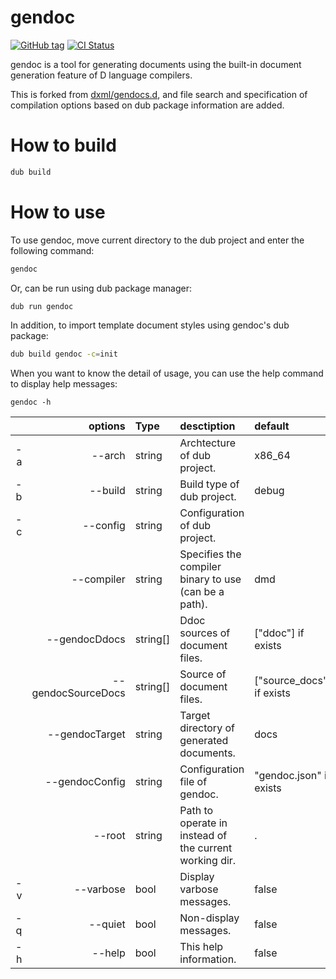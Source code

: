 # gendoc

[![GitHub tag](https://img.shields.io/github/tag/shoo/gendoc.svg?maxAge=86400)](#) [![CI Status](https://travis-ci.com/shoo/gendoc.svg)](https://travis-ci.com/shoo/gendoc)

gendoc is a tool for generating documents using the built-in document generation feature of D language compilers.

This is forked from [dxml/gendocs.d](https://github.com/jmdavis/dxml/blob/master/gendocs.d), and file search and specification of compilation options based on dub package information are added.



# How to build

```sh
dub build
```

# How to use

To use gendoc, move current directory to the dub project and enter the following command:

```sh
gendoc
```

Or, can be run using dub package manager:

```sh
dub run gendoc
```

In addition, to import template document styles using gendoc's dub package:

```sh
dub build gendoc -c=init
```

When you want to know the detail of usage, you can use the help command to display help messages:

```
gendoc -h
```

|  | options           | Type     | desctiption                                              | default                     |
|-:|------------------:|:---------|:---------------------------------------------------------|:----------------------------|
|-a|            --arch | string   | Archtecture of dub project.                              | x86_64                      |
|-b|           --build | string   | Build type of dub project.                               | debug                       |
|-c|          --config | string   | Configuration of dub project.                            |                             |
|  |        --compiler | string   | Specifies the compiler binary to use (can be a path).    | dmd                         |
|  |     --gendocDdocs | string[] | Ddoc sources of document files.                          | \["ddoc"\] if exists        |
|  |--gendocSourceDocs | string[] | Source of document files.                                | \["source_docs"\] if exists |
|  |    --gendocTarget | string   | Target directory of generated documents.                 | docs                        |
|  |    --gendocConfig | string   | Configuration file of gendoc.                            | "gendoc.json" if exists     |
|  |            --root | string   | Path to operate in instead of the current working dir.   | .                           |
|-v|         --varbose | bool     | Display varbose messages.                                | false                       |
|-q|           --quiet | bool     | Non-display messages.                                    | false                       |
|-h|            --help | bool     | This help information.                                   | false                       |
